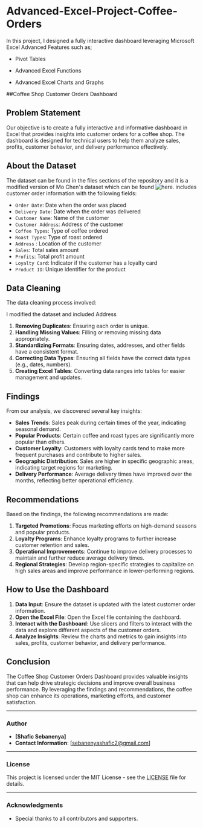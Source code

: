# Advanced-Excel-Project-Coffee-Orders

In this project, I designed a fully interactive dashboard leveraging Microsoft Excel Advanced Features such as;
* Pivot Tables

* Advanced Excel Functions

* Advanced Excel Charts and Graphs


##Coffee Shop Customer Orders Dashboard

## Problem Statement
Our objective is to create a fully interactive and informative dashboard in Excel that provides insights into customer orders for a coffee shop. The dashboard is designed for technical users to help them analyze sales, profits, customer behavior, and delivery performance effectively.

## About the Dataset
The dataset can be found in the files sections of the repository and it is a modified version of Mo Chen's dataset which can be found ![here](https://github.com/mochen862/excel-project-coffee-sales). includes customer order information with the following fields:
- `Order Date`: Date when the order was placed
- `Delivery Date`: Date when the order was delivered
- `Customer Name`: Name of the customer
- `Customer Address`: Address of the customer
- `Coffee Types`: Type of coffee ordered
- `Roast Types`: Type of roast ordered
- `Address` : Location of the customer
- `Sales`: Total sales amount
- `Profits`: Total profit amount
- `Loyalty Card`: Indicator if the customer has a loyalty card
- `Product ID`: Unique identifier for the product

## Data Cleaning
The data cleaning process involved:

I modified the dataset and included Address
1. **Removing Duplicates**: Ensuring each order is unique.
2. **Handling Missing Values**: Filling or removing missing data appropriately.
3. **Standardizing Formats**: Ensuring dates, addresses, and other fields have a consistent format.
4. **Correcting Data Types**: Ensuring all fields have the correct data types (e.g., dates, numbers).
5. **Creating Excel Tables**: Converting data ranges into tables for easier management and updates.

## Findings
From our analysis, we discovered several key insights:
- **Sales Trends**: Sales peak during certain times of the year, indicating seasonal demand.
- **Popular Products**: Certain coffee and roast types are significantly more popular than others.
- **Customer Loyalty**: Customers with loyalty cards tend to make more frequent purchases and contribute to higher sales.
- **Geographic Distribution**: Sales are higher in specific geographic areas, indicating target regions for marketing.
- **Delivery Performance**: Average delivery times have improved over the months, reflecting better operational efficiency.

## Recommendations
Based on the findings, the following recommendations are made:
1. **Targeted Promotions**: Focus marketing efforts on high-demand seasons and popular products.
2. **Loyalty Programs**: Enhance loyalty programs to further increase customer retention and sales.
3. **Operational Improvements**: Continue to improve delivery processes to maintain and further reduce average delivery times.
4. **Regional Strategies**: Develop region-specific strategies to capitalize on high sales areas and improve performance in lower-performing regions.

## How to Use the Dashboard
1. **Data Input**: Ensure the dataset is updated with the latest customer order information.
2. **Open the Excel File**: Open the Excel file containing the dashboard.
3. **Interact with the Dashboard**: Use slicers and filters to interact with the data and explore different aspects of the customer orders.
4. **Analyze Insights**: Review the charts and metrics to gain insights into sales, profits, customer behavior, and delivery performance.

## Conclusion
The Coffee Shop Customer Orders Dashboard provides valuable insights that can help drive strategic decisions and improve overall business performance. By leveraging the findings and recommendations, the coffee shop can enhance its operations, marketing efforts, and customer satisfaction.

---

### Author
- **[Shafic Sebanenya]**
- **Contact Information**: [sebanenyashafic2@gmail.com]

---

### License
This project is licensed under the MIT License - see the [LICENSE](LICENSE) file for details.

---

### Acknowledgments
- Special thanks to all contributors and supporters.

```
